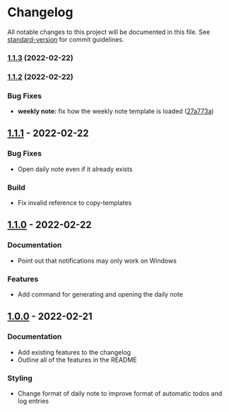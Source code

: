 # Changelog

All notable changes to this project will be documented in this file. See [standard-version](https://github.com/conventional-changelog/standard-version) for commit guidelines.

### [1.1.3](https://github.com/MCluck90/kaleidofoam/compare/v1.1.2...v1.1.3) (2022-02-22)

### [1.1.2](https://github.com/MCluck90/kaleidofoam/compare/v1.1.1...v1.1.2) (2022-02-22)


### Bug Fixes

* **weekly note:** fix how the weekly note template is loaded ([27a773a](https://github.com/MCluck90/kaleidofoam/commit/27a773a1336971f2b9113edb938512427ff53e02))

## [1.1.1](https://github.com/MCluck90/kaleidofoam/compare/v1.1.0...v1.1.1) - 2022-02-22

### Bug Fixes

- Open daily note even if it already exists

### Build

- Fix invalid reference to copy-templates

## [1.1.0](https://github.com/MCluck90/kaleidofoam/compare/v1.0.0...v1.1.0) - 2022-02-22

### Documentation

- Point out that notifications may only work on Windows

### Features

- Add command for generating and opening the daily note

## [1.0.0](https://github.com/MCluck90/kaleidofoam/releases/tag/v1.0.0) - 2022-02-21

### Documentation

- Add existing features to the changelog
- Outline all of the features in the README

### Styling

- Change format of daily note to improve format of automatic todos and log entries

<!-- generated by git-cliff -->
